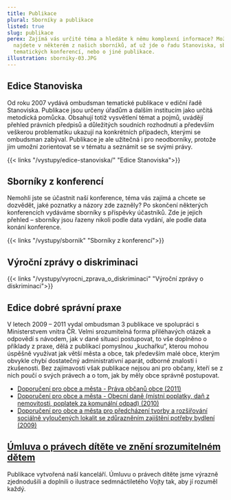 ```yaml
---
title: Publikace
plural: Sborníky a publikace
listed: true
slug: publikace
perex: Zajímá vás určité téma a hledáte k němu komplexní informace? Možná je
  najdete v některém z našich sborníků, ať už jde o řadu Stanoviska, sborníky z
  tematických konferencí, nebo o jiné publikace.
illustration: sborniky-03.JPG
---
```

## Edice Stanoviska

Od roku 2007 vydává ombudsman tematické publikace v ediční řadě Stanoviska. Publikace jsou určeny úřadům a dalším institucím jako určitá metodická pomůcka. Obsahují totiž vysvětlení témat a pojmů, uvádějí přehled právních předpisů a důležitých soudních rozhodnutí a především veškerou problematiku ukazují na konkrétních případech, kterými se ombudsman zabýval. Publikace je ale užitečná i pro neodborníky, protože jim umožní zorientovat se v tématu a seznámit se se svými právy.

{{< links "/vystupy/edice-stanoviska/" "Edice Stanoviska">}}

## Sborníky z konferencí

Nemohli jste se účastnit naší konference, téma vás zajímá a chcete se dozvědět, jaké poznatky a názory zde zazněly? Po skončení některých konferencích vydáváme sborníky s příspěvky účastníků. Zde je jejich přehled – sborníky jsou řazeny nikoli podle data vydání, ale podle data konání konference.

{{< links "/vystupy/sbornik" "Sborníky z konferencí">}}

## Výroční zprávy o diskriminaci

{{< links "/vystupy/vyrocni_zprava_o_diskriminaci" "Výroční zprávy o diskriminaci">}}

## Edice dobré správní praxe

V letech 2009 – 2011 vydal ombudsman 3 publikace ve spolupráci s Ministerstvem vnitra ČR. Velmi srozumitelná forma přiléhavých otázek a odpovědí s návodem, jak v dané situaci postupovat, to vše doplněno o příklady z praxe, dělá z publikací pomyslnou „kuchařku“, kterou mohou úspěšně využívat jak větší města a obce, tak především malé obce, kterým obvykle chybí dostatečný administrativní aparát, odborné znalosti i zkušenosti. Bez zajímavosti však publikace nejsou ani pro občany, kteří se z nich poučí o svých právech a o tom, jak by měly obce správně postupovat.

* [Doporučení pro obce a města - Práva občanů obce (2011)](Doporuceni_Prava_obcanu.pdf)
* [Doporučení pro obce a města - Obecní daně (místní poplatky, daň z nemovitosti, poplatek za komunální odpad) (2010)](Doporuceni_Obecni_dane.pdf)
* [Doporučení pro obce a města pro předcházení tvorby a rozšiřování sociálně vyloučených lokalit se zdůrazněním zajištění potřeby bydlení (2009)](Doporuceni_socialni_vylouceni.pdf)

## [Úmluva o právech dítěte ve znění srozumitelném dětem](https://deti.ochrance.cz/media/umluva_o_pravech_ditete_web_pdf.pdf)

Publikace vytvořená naší kanceláří. Úmluvu o právech dítěte jsme výrazně zjednodušili a doplnili o ilustrace sedmnáctiletého Vojty tak, aby jí rozuměl každý.